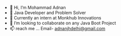 - 👋 Hi, I’m Mohammad Adnan
- 👀 Java Developer and Problem Solver
- 🌱 Currently an intern at Monkhub Innovations
- 💞️ I’m looking to collaborate on any Java Boot Project
- 📫 reach me ... Email- adnanjhdelhi@gmail.com  

<!---
Md-Adnan-JHU/Md-Adnan-JHU is a ✨ special ✨ repository because its `README.md` (this file) appears on your GitHub profile.
You can click the Preview link to take a look at your changes.
--->
